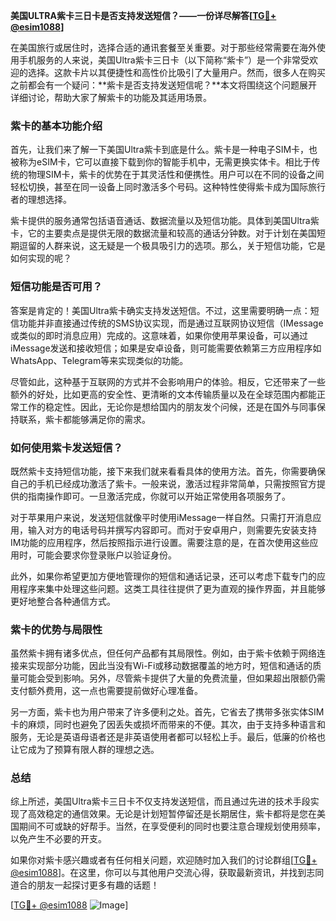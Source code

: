**美国ULTRA紫卡三日卡是否支持发送短信？——一份详尽解答[[TG💪+ @esim1088](https://t.me/s/esim1088)]**

在美国旅行或居住时，选择合适的通讯套餐至关重要。对于那些经常需要在海外使用手机服务的人来说，美国Ultra紫卡三日卡（以下简称“紫卡”）是一个非常受欢迎的选择。这款卡片以其便捷性和高性价比吸引了大量用户。然而，很多人在购买之前都会有一个疑问：**紫卡是否支持发送短信呢？**本文将围绕这个问题展开详细讨论，帮助大家了解紫卡的功能及其适用场景。

### 紫卡的基本功能介绍

首先，让我们来了解一下美国Ultra紫卡到底是什么。紫卡是一种电子SIM卡，也被称为eSIM卡，它可以直接下载到你的智能手机中，无需更换实体卡。相比于传统的物理SIM卡，紫卡的优势在于其灵活性和便携性。用户可以在不同的设备之间轻松切换，甚至在同一设备上同时激活多个号码。这种特性使得紫卡成为国际旅行者的理想选择。

紫卡提供的服务通常包括语音通话、数据流量以及短信功能。具体到美国Ultra紫卡，它的主要卖点是提供无限的数据流量和较高的通话分钟数。对于计划在美国短期逗留的人群来说，这无疑是一个极具吸引力的选项。那么，关于短信功能，它是如何实现的呢？

### 短信功能是否可用？

答案是肯定的！美国Ultra紫卡确实支持发送短信。不过，这里需要明确一点：短信功能并非直接通过传统的SMS协议实现，而是通过互联网协议短信（IMessage或类似的即时消息应用）完成的。这意味着，如果你使用苹果设备，可以通过iMessage发送和接收短信；如果是安卓设备，则可能需要依赖第三方应用程序如WhatsApp、Telegram等来实现类似的功能。

尽管如此，这种基于互联网的方式并不会影响用户的体验。相反，它还带来了一些额外的好处，比如更高的安全性、更清晰的文本传输质量以及在全球范围内都能正常工作的稳定性。因此，无论你是想给国内的朋友发个问候，还是在国外与同事保持联系，紫卡都能够满足你的需求。

### 如何使用紫卡发送短信？

既然紫卡支持短信功能，接下来我们就来看看具体的使用方法。首先，你需要确保自己的手机已经成功激活了紫卡。一般来说，激活过程非常简单，只需按照官方提供的指南操作即可。一旦激活完成，你就可以开始正常使用各项服务了。

对于苹果用户来说，发送短信就像平时使用iMessage一样自然。只需打开消息应用，输入对方的电话号码并撰写内容即可。而对于安卓用户，则需要先安装支持IM功能的应用程序，然后按照指示进行设置。需要注意的是，在首次使用这些应用时，可能会要求你登录账户以验证身份。

此外，如果你希望更加方便地管理你的短信和通话记录，还可以考虑下载专门的应用程序来集中处理这些问题。这类工具往往提供了更为直观的操作界面，并且能够更好地整合各种通信方式。

### 紫卡的优势与局限性

虽然紫卡拥有诸多优点，但任何产品都有其局限性。例如，由于紫卡依赖于网络连接来实现部分功能，因此当没有Wi-Fi或移动数据覆盖的地方时，短信和通话的质量可能会受到影响。另外，尽管紫卡提供了大量的免费流量，但如果超出限额仍需支付额外费用，这一点也需要提前做好心理准备。

另一方面，紫卡也为用户带来了许多便利之处。首先，它省去了携带多张实体SIM卡的麻烦，同时也避免了因丢失或损坏而带来的不便。其次，由于支持多种语言和服务，无论是英语母语者还是非英语使用者都可以轻松上手。最后，低廉的价格也让它成为了预算有限人群的理想之选。

### 总结

综上所述，美国Ultra紫卡三日卡不仅支持发送短信，而且通过先进的技术手段实现了高效稳定的通信效果。无论是计划短暂停留还是长期居住，紫卡都将是您在美国期间不可或缺的好帮手。当然，在享受便利的同时也要注意合理规划使用频率，以免产生不必要的开支。

如果你对紫卡感兴趣或者有任何相关问题，欢迎随时加入我们的讨论群组[[TG💪+ @esim1088](https://t.me/s/esim1088)]。在这里，你可以与其他用户交流心得，获取最新资讯，并找到志同道合的朋友一起探讨更多有趣的话题！

[[TG💪+ @esim1088](https://t.me/s/esim1088) ![Image](https://i.postimg.cc/4NQfJmqS/Snipaste-2025-05-13-00-14-12.png)]